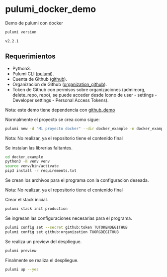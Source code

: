 # pulumi_docker_demo

Demo de pulumi con docker

```sh
pulumi version
```

```shell
v2.2.1
```

## Requerimientos

* Python3.
* Pulumi CLI ([pulumi](https://www.pulumi.com/docs/reference/cli/)).
* Cuenta de Github ([github](https://github.com/)).
* Organizacion de Github ([organization_github](https://github.com/organizations/plan)).
* Token de Github con permisos sobre organizaciones (admin:org, delete_repo, repo), se puede acceder desde Icono de user - settings - Developer settings - Personal Access Tokens).

Nota: este demo tiene dependencia con [github_demo](https://github.com/aldenso/pulumi_github_demo)

Normalmente el proyecto se crea como sigue:

```sh
pulumi new -d "Mi proyecto docker" --dir docker_example -n docker_example -s production -y python
```

Nota: No realizar, ya el repositorio tiene el contenido final

Se instalan las librerias faltantes.

```sh
cd docker_example
python3 -m venv venv
source venv/bin/activate
pip3 install -r requirements.txt
```

Se crean los archivos para el programa con la configuracion deseada.

Nota: No realizar, ya el repositorio tiene el contenido final

Crear el stack inicial.

```sh
pulumi stack init production
```

Se ingresan las configuraciones necesarias para el programa.

```sh
pulumi config set --secret github:token TUTOKENDEGITHUB
pulumi config set github:organization TUORGDEGITHUB
```

Se realiza un preview del despliegue.

```sh
pulumi preview
```

Finalmente se realiza el despliegue.

```sh
pulumi up --yes
```
